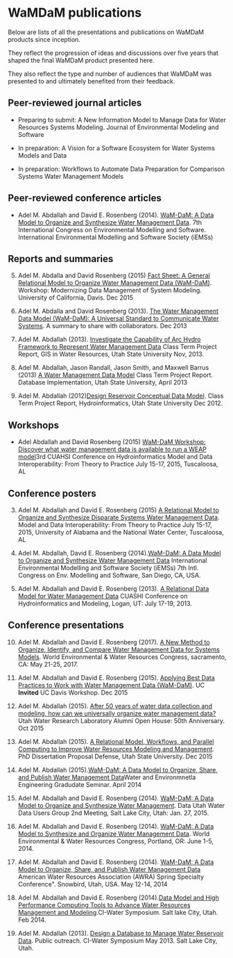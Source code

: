 # WaMDaM publications  
Below are lists of all the presentations and publications on WaMDaM products since inception.  

They reflect the progression of ideas and discussions over five years that shaped the final WaMDaM product presented here.  

They also reflect the type and number of audiences that WaMDaM was presented to and ultimately benefited from their feedback.    
  
 
## Peer-reviewed journal articles   
* Preparing to submit: A New Information Model to Manage Data for Water Resources Systems Modeling. Journal of Environmental Modeling and Software  

* In preparation: A Vision for a Software Ecosystem for Water Systems Models and Data

 
* In preparation: Workflows to Automate Data Preparation for Comparison Systems Water Management Models 


## Peer-reviewed conference articles   
* Adel M. Abdallah and David E. Rosenberg (2014). [WaM-DaM: A Data Model to Organize and Synthesize Water Management Data][1]. 7th International Congress on Environmental Modelling and Software. International Environmental Modelling and Software Society (iEMSs)

[1]:https://github.com/WamdamProject/WaMDaM_Publications/raw/master/Files/Writings/04iemss2014_submission_406.pdf



## Reports and summaries 

5.  Adel M. Abdalla and David Rosenberg (2015) [Fact Sheet: A General Relational Model to Organize Water Management Data
(WaM-DaM)][6]. Workshop: Modernizing Data Management of System Modeling. University of California, Davis. Dec 2015 
  
4.  Adel M. Abdalla and David Rosenberg (2013). [The Water Management Data Model (WaM-DaM): A Universal Standard to Communicate Water Systems][5]. A summary to share with collaborators. Dec 2013

3.  Adel M. Abdallah (2013). [Investigate the Capability of Arc Hydro Framework to Represent Water Management Data][4] Class Term Project Report, GIS in Water Resources, Utah State University Nov, 2013.

2.  Adel M. Abdallah, Jason Randall, Jason Smith, and Maxwell Barrus (2013) [A Water Management Data Model][3] Class Term Project Report. Database Implementation, Utah State University, April 2013	

1.  Adel M. Abdallah (2012)[Design Reservoir Conceptual Data Model][2]. Class Term Project Report, Hydroinformatics, Utah State University Dec 2012.

[2]:https://github.com/WamdamProject/WaMDaM_Publications/raw/master/Files/Writings/01Design_Reservoir_Conceptual_Data_Model_Adel.pdf
[3]:https://github.com/WamdamProject/WaMDaM_Publications/raw/master/Files/Writings/02Water_Management_Data_Model.pdf
[4]:https://github.com/WamdamProject/WaMDaM_Publications/raw/master/Files/Writings/03ArcHydro_Project.pdf
[5]:https://github.com/WamdamProject/WaMDaM_Publications/raw/master/Files/Writings/05aM-DaM_Summary_Dec_2013.pdf
[6]:https://github.com/WamdamProject/WaMDaM_Publications/raw/master/Files/Writings/06WaM-DaM_FactSheet.pdf

## Workshops  
* Adel Abdallah and David Rosenberg (2015) [WaM-DaM Workshop: Discover what water management data is available to run a WEAP model][8]3rd CUAHSI Conference on Hydroinformatics Model and Data Interoperability: From Theory to Practice July 15-17, 2015, Tuscaloosa, AL  


[8]:https://github.com/WamdamProject/WaMDaM_Publications/tree/master/Files/Workshops/CUAHSI_Conf_2015


## Conference posters  
3. Adel M. Abdallah and David E. Rosenberg (2015) [A Relational Model to Organize and Synthesize Disparate Systems Water Management Data][12]. Model and Data Interoperability: From Theory to Practice July 15-17, 2015, University of Alabama and the National Water Center, Tuscaloosa, AL  
 
2. Adel M. Abdallah, David E. Rosenberg (2014).[WaM-DaM: A Data Model to Organize and Synthesize Water Management Data][11]  International Environmental Modelling and Software Society (iEMSs) 7th Intl. Congress on Env. Modelling and Software, San Diego, CA, USA.  
 
1. Adel M. Abdallah and David E. Rosenberg (2013). [A Relational Data Model for Water Management Data][10] CUASHI Conference on Hydroinformatics and Modeling, Logan, UT: July 17-19, 2013. 

[10]:https://github.com/WamdamProject/WaMDaM_Publications/raw/master/Files/Posters/01CUAHSI2013_WaM-DaM.pptx
[11]:https://github.com/WamdamProject/WaMDaM_Publications/raw/master/Files/Posters/02iEMSs_2014_Poster.pptx
[12]:https://github.com/WamdamProject/WaMDaM_Publications/raw/master/Files/Posters/03CUAHSI2015Final.pptx


## Conference presentations 
10.  Adel M. Abdallah and David E. Rosenberg (2017). [A New Method to Organize, Identify, and Compare Water Management Data for Systems Models][25]. World Environmental & Water Resources Congress, sacramento, CA: May 21-25, 2017.

9. Adel M. Abdallah and David E. Rosenberg (2015). [Applying Best Data Practices to Work with Water Management Data (WaM-DaM)][28]. UC **Invited** UC Davis Workshop. Dec 2015

8. Adel M. Abdallah (2015). [After 50 years of water data collection and modeling, how can we universally organize water management data?][21] Utah Water Research Laboratory Alumni Open House: 50th Anniversary. Oct 2015  

7. Adel M. Abdallah (2015). [A Relational Model, Workflows, and Parallel Computing to Improve Water Resources Modeling and Management][23]. PhD Dissertation Proposal Defense, Utah State University. Dec 2015

6. Adel M. Abdallah (2015).[WaM-DaM: A Data Model to Organize, Share, and Publish Water Management Data][29]Water and Environmnetla Engineering Gradudate Seminar. April 2014 

5. Adel M. Abdallah and David E. Rosenberg (2014). [WaM-DaM: A Data Model to Organize and Synthesize Water Management][22]. Data Utah Water Data Users Group 2nd Meeting, Salt Lake City, Utah: Jan. 27, 2015.

4. Adel M. Abdallah and David E. Rosenberg (2014). [WaM-DaM: A Data Model to Synthesize and Organize Water Management Data][20]. World Environmental & Water Resources Congress, Portland, OR: June 1-5, 2014.

3. Adel M. Abdallah and David E. Rosenberg (2014). [WaM-DaM: A Data Model to Organize, Share, and Publish Water Management Data][26] American Water Resources Association (AWRA) Spring Specialty Conference". Snowbird, Utah, USA. May 12-14, 2014

2. Adel M. Abdallah and David E. Rosenberg (2014).[Data Model and High Performance Computing Tools to Advance Water Resources Management and Modeling][24].CI-Water Symposium. Salt lake City, Utah. Feb 2014. 

1. Adel M. Abdallah (2013). [Design a Database to Manage Water Reservoir Data][27]. Public outreach. CI-Water Symposium May 2013. Salt Lake City, Utah. 


[20]:https://github.com/WamdamProject/WaMDaM_Publications/raw/master/Files/Presentations/04AbdallahRosenberg-WaMDaM-EWRI-June2014.pptx
[21]:https://github.com/WamdamProject/WaMDaM_Publications/raw/master/Files/Presentations/08WaterLabOpenHouse.pptx
[22]:https://github.com/WamdamProject/WaMDaM_Publications/raw/master/Files/Presentations/07WaM-DaM_UWUG.pptx
[23]:https://github.com/WamdamProject/WaMDaM_Publications/raw/master/Files/Presentations/05ProposalDefenseDec3_final.pptx
[24]: https://github.com/WamdamProject/WaMDaM_Publications/raw/master/Files/Presentations/10CIWater_Feb2014%20meeting%20Adel%20Abdallah.pptx
[25]:https://github.com/WamdamProject/WaMDaM_Publications/raw/master/Files/Presentations/09WaMDaM_EWRI_2017_May22.pptx
[26]:https://github.com/WamdamProject/WaMDaM_Publications/raw/master/Files/Presentations/03AWRA2015.pptx
[27]:https://github.com/WamdamProject/WaMDaM_Publications/raw/master/Files/Presentations/01Design_Database_to_Manage_Water_Reservoir_Data.pptx
[28]:https://github.com/WamdamProject/WaMDaM_Publications/raw/master/Files/Presentations/06UCDavis_Workshop_Dec2015Final.pptx   
[29]:https://github.com/WamdamProject/WaMDaM_Publications/blob/master/Files/Presentations/02Oral%20Defense%20WaMDAM%20April%203rd2014.pptx

